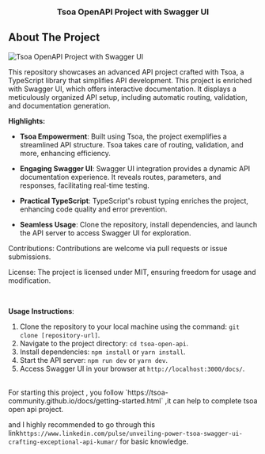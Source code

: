  <h3 align="center">Tsoa OpenAPI Project with Swagger UI</h3>

<!-- TABLE OF CONTENTS
<details>
  <summary>Table of Contents</summary>
  <ol>
    <li>
      <a href="#about-the-project">About The Project</a>
      <ul>
        <li><a href="#built-with">Built With</a></li>
      </ul>
    </li>
    <li>
      <a href="#getting-started">Getting Started</a>
      <ul>
        <li><a href="#prerequisites">Prerequisites</a></li>
        <li><a href="#installation">Installation</a></li>
      </ul>
    </li>
    <li><a href="#usage">Usage</a></li>
   
   
  </ol>
</details>
 -->
<!-- ABOUT THE PROJECT -->

## About The Project
![Tsoa OpenAPI Project with Swagger UI](https://github.com/NishantCoder108/tsoa-open-api/assets/69218488/e9a54504-fe89-4208-a8c8-11b707eaceca)



This repository showcases an advanced API project crafted with Tsoa, a TypeScript library that simplifies API development. This project is enriched with Swagger UI, which offers interactive documentation. It displays a meticulously organized API setup, including automatic routing, validation, and documentation generation.

**Highlights:**

- **Tsoa Empowerment**: Built using Tsoa, the project exemplifies a streamlined API structure. Tsoa takes care of routing, validation, and more, enhancing efficiency.

- **Engaging Swagger UI**: Swagger UI integration provides a dynamic API documentation experience. It reveals routes, parameters, and responses, facilitating real-time testing.

- **Practical TypeScript**: TypeScript's robust typing enriches the project, enhancing code quality and error prevention.

- **Seamless Usage**: Clone the repository, install dependencies, and launch the API server to access Swagger UI for exploration.

Contributions: Contributions are welcome via pull requests or issue submissions.

License: The project is licensed under MIT, ensuring freedom for usage and modification.


<br />

**Usage Instructions**:

1. Clone the repository to your local machine using the command: `git clone [repository-url]`.
2. Navigate to the project directory: `cd tsoa-open-api`.
3. Install dependencies: `npm install` or `yarn install`.
4. Start the API server: `npm run dev` or `yarn dev`.
5. Access Swagger UI in your browser at `http://localhost:3000/docs/`.

<br />
For starting this project , you follow `https://tsoa-community.github.io/docs/getting-started.html` ,it can help to complete tsoa open api project. 


and I highly recommended to go through this link`https://www.linkedin.com/pulse/unveiling-power-tsoa-swagger-ui-crafting-exceptional-api-kumar/` for basic knowledge.





















